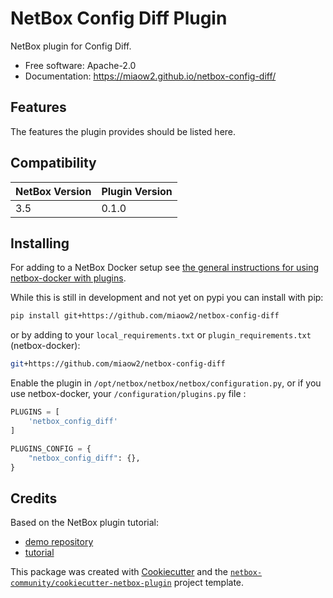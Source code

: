 # NetBox Config Diff Plugin

NetBox plugin for Config Diff.


* Free software: Apache-2.0
* Documentation: https://miaow2.github.io/netbox-config-diff/


## Features

The features the plugin provides should be listed here.

## Compatibility

| NetBox Version | Plugin Version |
|----------------|----------------|
|     3.5        |      0.1.0     |

## Installing

For adding to a NetBox Docker setup see
[the general instructions for using netbox-docker with plugins](https://github.com/netbox-community/netbox-docker/wiki/Using-Netbox-Plugins).

While this is still in development and not yet on pypi you can install with pip:

```bash
pip install git+https://github.com/miaow2/netbox-config-diff
```

or by adding to your `local_requirements.txt` or `plugin_requirements.txt` (netbox-docker):

```bash
git+https://github.com/miaow2/netbox-config-diff
```

Enable the plugin in `/opt/netbox/netbox/netbox/configuration.py`,
 or if you use netbox-docker, your `/configuration/plugins.py` file :

```python
PLUGINS = [
    'netbox_config_diff'
]

PLUGINS_CONFIG = {
    "netbox_config_diff": {},
}
```

## Credits

Based on the NetBox plugin tutorial:

- [demo repository](https://github.com/netbox-community/netbox-plugin-demo)
- [tutorial](https://github.com/netbox-community/netbox-plugin-tutorial)

This package was created with [Cookiecutter](https://github.com/audreyr/cookiecutter) and the [`netbox-community/cookiecutter-netbox-plugin`](https://github.com/netbox-community/cookiecutter-netbox-plugin) project template.
